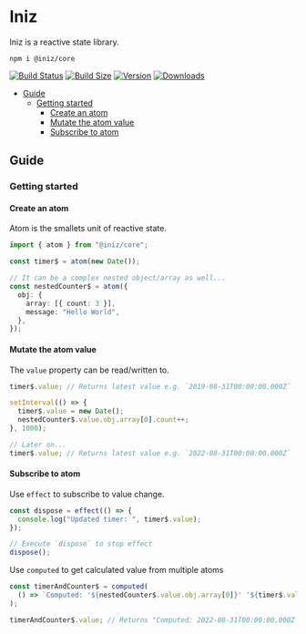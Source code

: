 # Iniz

Iniz is a reactive state library.

`npm i @iniz/core`

[![Build Status](https://img.shields.io/github/workflow/status/inizio/iniz/CI/main?style=flat&colorA=28282B&colorB=28282B)](https://github.com/inizio/iniz/actions?query=workflow%3ACI)
[![Build Size](https://img.shields.io/bundlephobia/minzip/@iniz/core?label=bundle%20size&style=flat&colorA=28282B&colorB=28282B)](https://bundlephobia.com/package/@iniz/core)
[![Version](https://img.shields.io/npm/v/@iniz/core?style=flat&colorA=28282B&colorB=28282B)](https://www.npmjs.com/package/@iniz/core)
[![Downloads](https://img.shields.io/npm/dt/@iniz/core.svg?style=flat&colorA=28282B&colorB=28282B)](https://www.npmjs.com/package/@iniz/core)

- [Guide](#guide)
  - [Getting started](#getting-started)
    - [Create an atom](#create-an-atom)
    - [Mutate the atom value](#mutate-the-atom-value)
    - [Subscribe to atom](#subscribe-to-atom)

## Guide

### Getting started

#### Create an atom

Atom is the smallets unit of reactive state.

```ts
import { atom } from "@iniz/core";

const timer$ = atom(new Date());

// It can be a complex nested object/array as well...
const nestedCounter$ = atom({
  obj: {
    array: [{ count: 3 }],
    message: "Hello World",
  },
});
```

#### Mutate the atom value

The `value` property can be read/written to.

```ts
timer$.value; // Returns latest value e.g. `2019-08-31T00:00:00.000Z`

setInterval(() => {
  timer$.value = new Date();
  nestedCounter$.value.obj.array[0].count++;
}, 1000);

// Later on...
timer$.value; // Returns latest value e.g. `2022-08-31T00:00:00.000Z`
```

#### Subscribe to atom

Use `effect` to subscribe to value change.

```ts
const dispose = effect(() => {
  console.log("Updated timer: ", timer$.value);
});

// Execute `dispose` to stop effect
dispose();
```

Use `computed` to get calculated value from multiple atoms

```ts
const timerAndCounter$ = computed(
  () => `Computed: '${nestedCounter$.value.obj.array[0]}' '${timer$.value}'`
);

timerAndCounter$.value; // Returns "Computed: 2022-08-31T00:00:00.000Z 4"
```
